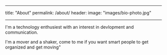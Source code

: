 ___
title: "About"
permalink: /about/
header:
    image: "images/bio-photo.jpg"
___ 

I'm a technology enthusiest with an interest in devlopment and communication. 

I'm a mover and a shaker, come to me if you want smart people to get organized and get moving" 